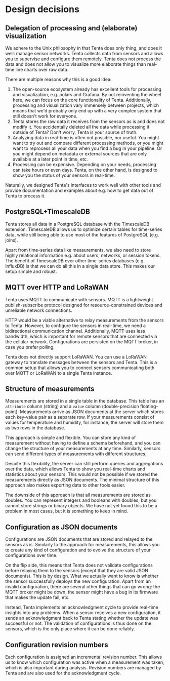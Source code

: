 # Design decisions

## Delegation of processing and (elaborate) visualization

We adhere to the Unix philosophy in that Tenta does only thing, and does it well: manage sensor networks. Tenta collects data from sensors and allows you to supervise and configure them remotely. Tenta does not process the data and does not allow you to visualize more elaborate things than real-time line charts over raw data.

There are multiple reasons why this is a good idea:

1. The open-source ecosystem already has excellent tools for processing and visualization, e.g. polars and Grafana. By not reinventing the wheel here, we can focus on the core functionality of Tenta. Additionally, processing and visualization vary immensely between projects, which means that we'd probably only end up with a very complex system that still doesn't work for everyone.
1. Tenta stores the raw data it receives from the sensors as is and does not modify it. You accidentally deleted all the data while processing it outside of Tenta? Don't worry, Tenta is your source of truth.
1. Analyzing data in real-time is often not possible, nor useful. You might want to try out and compare different processing methods, or you might want to reprocess all your data when you find a bug in your pipeline. Or you might depend on metadata or external sources that are only available at a later point in time, etc.
1. Processing can be expensive. Depending on your needs, processing can take hours or even days. Tenta, on the other hand, is designed to show you the status of your sensors in real-time.

Naturally, we designed Tenta's interfaces to work well with other tools and provide documentation and examples about e.g. how to get data out of Tenta to process it.

## PostgreSQL+TimescaleDB

Tenta stores all data in a PostgreSQL database with the TimescaleDB extension. TimescaleDB allows us to optimize certain tables for time-series data, while still being able to use most of the features of PostgreSQL (e.g. joins).

Apart from time-series data like measurements, we also need to store highly relational information e.g. about users, networks, or session tokens. The benefit of TimescaleDB over other time-series databases (e.g. InfluxDB) is that we can do all this in a single data store. This makes our setup simple and robust.

## MQTT over HTTP and LoRaWAN

Tenta uses MQTT to communicate with sensors. MQTT is a lightweight publish-subscribe protocol designed for resource-constrained devices and unreliable network connections.

HTTP would be a viable alternative to relay measurements from the sensors to Tenta. However, to configure the sensors in real-time, we need a bidirectional communication channel. Additionally, MQTT uses less bandwidth, which is important for remote sensors that are connected via the cellular network. Configurations are persisted on the MQTT broker, in case you prefer polling.

Tenta does not directly support LoRaWAN. You can use a LoRaWAN gateway to translate messages between the sensors and Tenta. This is a common setup that allows you to connect sensors communicating both over MQTT or LoRaWAN to a single Tenta instance.

## Structure of measurements

Measurements are stored in a single table in the database. This table has an `attribute` column (string) and a `value` column (double-precision floating-point). Measurements arrive as JSON documents at the server which stores each key-value pair as a separate row. If your measurements consist of values for temperature and humidity, for instance, the server will store them as two rows in the database.

This approach is simple and flexible. You can store any kind of measurement without having to define a schema beforehand, and you can change the structure of your measurements at any time. Similarly, sensors can send different types of measurements with different structures.

Despite this flexibility, the server can still perform queries and aggregations over the data, which allows Tenta to show you real-time charts and statistics about your sensors. This would not be possible if we stored the measurements directly as JSON documents. The minimal structure of this approach also makes exporting data to other tools easier.

The downside of this approach is that all measurements are stored as doubles. You can represent integers and booleans with doubles, but you cannot store strings or binary objects. We have not yet found this to be a problem in most cases, but it is something to keep in mind.

## Configuration as JSON documents

Configurations are JSON documents that are stored and relayed to the sensors as is. Similarly to the approach for measurements, this allows you to create any kind of configuration and to evolve the structure of your configurations over time.

On the flip side, this means that Tenta does not validate configurations before relaying them to the sensors (except that they are valid JSON documents). This is by design. What we actually want to know is whether the sensor successfully deploys the new configuration. Apart from an invalid configuration, there are several other things that can go wrong: the MQTT broker might be down, the sensor might have a bug in its firmware that makes the update fail, etc.

Instead, Tenta implements an acknowledgment cycle to provide real-time insights into any problems. When a sensor receives a new configuration, it sends an acknowledgment back to Tenta stating whether the update was successful or not. The validation of configurations is thus done on the sensors, which is the only place where it can be done reliably.

## Configuration revision numbers

Each configuration is assigned an incremental revision number. This allows us to know which configuration was active when a measurement was taken, which is also important during analysis. Revision numbers are managed by Tenta and are also used for the acknowledgment cycle.
